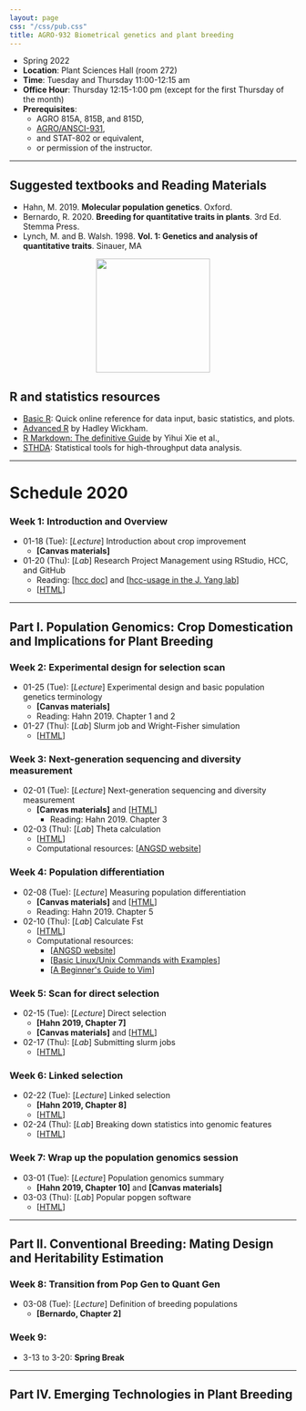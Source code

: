 ```yaml
---
layout: page
css: "/css/pub.css"
title: AGRO-932 Biometrical genetics and plant breeding
---
```



- Spring 2022
- **Location**: Plant Sciences Hall (room 272)
- **Time**: Tuesday and Thursday 11:00-12:15 am
- **Office Hour**: Thursday 12:15-1:00 pm (except for the first Thursday of the month)
- **Prerequisites**:
  - AGRO 815A, 815B, and 815D,
  - [AGRO/ANSCI-931](https://jyanglab.com/AGRO-931/),
  - and	STAT-802 or equivalent,
  - or permission of the instructor.

------------

## Suggested textbooks and Reading Materials

- Hahn, M. 2019. __Molecular population genetics__. Oxford.
- Bernardo, R. 2020. __Breeding for quantitative traits in plants__. 3rd Ed. Stemma Press.
- Lynch, M. and B. Walsh. 1998. __Vol. 1: Genetics and analysis of quantitative traits__. Sinauer, MA  


<p align="center">
  <img src="https://i.imgur.com/tSfGg4c.png" height="200px">
</p>

## R and statistics resources

- [Basic R](https://www.statmethods.net/): Quick online reference for data input, basic statistics, and plots.
- [Advanced R](http://adv-r.had.co.nz/) by Hadley Wickham.
- [R Markdown: The definitive Guide](https://bookdown.org/yihui/rmarkdown/) by Yihui Xie et al.,
- [STHDA](http://www.sthda.com/english/): Statistical tools for high-throughput data analysis.

--------------------

# Schedule 2020

### **Week 1**: Introduction and Overview
- 01-18 (Tue): [_Lecture_] Introduction about crop improvement
  - __[Canvas materials]__
- 01-20 (Thu): [_Lab_] Research Project Management using RStudio, HCC, and GitHub    
  - Reading: [[hcc doc](https://hcc.unl.edu/docs/)] and [[hcc-usage in the J. Yang lab](https://jyanglab.com/2018-09-06-hcc/)]  
  - [[HTML](https://jyanglab.com/slides/2022-agro932/w1lab.html#1)]   

----------------

## Part I. Population Genomics: Crop Domestication and Implications for Plant Breeding

### **Week 2**: Experimental design for selection scan
- 01-25 (Tue): [_Lecture_] Experimental design and basic population genetics terminology
  - __[Canvas materials]__
  - Reading: Hahn 2019. Chapter 1 and 2
- 01-27 (Thu): [_Lab_] Slurm job and  Wright-Fisher simulation
  - [[HTML](https://jyanglab.com/slides/2022-agro932/w2lab.html#1)]

### **Week 3**: Next-generation sequencing and diversity measurement
- 02-01 (Tue): [_Lecture_] Next-generation sequencing and diversity measurement
  - __[Canvas materials]__ and [[HTML](https://jyanglab.com/slides/2022-agro932/w3class_theta.html#1)]
    - Reading: Hahn 2019. Chapter 3
- 02-03 (Thu): [_Lab_] Theta calculation
  - [[HTML](https://jyanglab.com/slides/2022-agro932/w3lab.html#1)]
  - Computational resources: [[ANGSD website](http://www.popgen.dk/angsd/index.php/ANGSD)]

### **Week 4**: Population differentiation
- 02-08 (Tue): [_Lecture_] Measuring population differentiation
  - __[Canvas materials]__ and [[HTML](https://jyanglab.com/slides/2022-agro932/w4class.html#1)]
  -  Reading: Hahn 2019. Chapter 5
- 02-10 (Thu): [_Lab_] Calculate Fst
  - [[HTML](https://jyanglab.com/slides/2022-agro932/w4lab.html#1)]
  - Computational resources:
    - [[ANGSD website](http://www.popgen.dk/angsd/index.php/ANGSD)]
    - [[Basic Linux/Unix Commands with Examples](https://www.guru99.com/must-know-linux-commands.html)]
    - [[A Beginner's Guide to Vim](https://www.linux.com/tutorials/vim-101-beginners-guide-vim/)]

### **Week 5**: Scan for direct selection
- 02-15 (Tue): [_Lecture_] Direct selection
  - __[Hahn 2019, Chapter 7]__
  - __[Canvas materials]__ and [[HTML](https://jyanglab.com/slides/2022-agro932/w5class.html#1)]
- 02-17 (Thu): [_Lab_] Submitting slurm jobs
  - [[HTML](https://jyanglab.com/slides/2022-agro932/w5lab.html#1)]

### **Week 6**: Linked selection
- 02-22 (Tue): [_Lecture_] Linked selection
  - __[Hahn 2019, Chapter 8]__
  - [[HTML](https://jyanglab.com/slides/2022-agro932/w6class.html#1)]
- 02-24 (Thu): [_Lab_] Breaking down statistics into genomic features
  - [[HTML](https://jyanglab.com/slides/2022-agro932/w6lab.html#1)]


<!--

### **Week 5**: Scan for direct selection
- 02-15 (Tue): [_Lecture_] Direct selection
  - __[Hahn 2019, Chapter 7]__
  - __[Canvas materials]__ and [[HTML](https://jyanglab.com/AGRO-932/chapters/a1.1-popgen/c7_direct_sel.html#1)]
- 02-17 (Thu): [_Lab_] Visualize theta Fst results
  - [[HTML](https://jyanglab.com/AGRO-932/chapters/a1.2-lab/w5lab.html#1)]
  - Basic R tutorial: [[Quick-R](https://www.statmethods.net/)] and [[RStudio Cheat Sheets](https://rstudio.com/resources/cheatsheets/)]

### **Week 6**: Linked selection
- 02-22 (Tue): [_Lecture_] Linked selection
  - __[Hahn 2019, Chapter 8]__
  - __[Canvas materials]__ and [[HTML](https://jyanglab.com/AGRO-932/chapters/a1.1-popgen/c8_linked_sel.html#1)]
- 02-24 (Thu): [_Lab_] Breaking down theta statistics into genomic features
  - __[HW1 Due]__
  - [[HTML](https://jyanglab.com/AGRO-932/chapters/a1.2-lab/w6lab.html#1)]

-->

### **Week 7**: Wrap up the population genomics session
- 03-01 (Tue): [_Lecture_] Population genomics summary
  - __[Hahn 2019, Chapter 10]__ and __[Canvas materials]__ 
- 03-03 (Thu): [_Lab_] Popular popgen software
  - [[HTML](https://jyanglab.com/slides/2022-agro932/w7lab.html#1)]


----------

## Part II. Conventional Breeding: Mating Design and Heritability Estimation

### **Week 8**: Transition from Pop Gen to Quant Gen
- 03-08 (Tue): [_Lecture_] Definition of breeding populations
  - __[Bernardo, Chapter 2]__
  
### **Week 9**:
- 3-13 to 3-20: __Spring Break__

<!--

### **Week 7**: Transition from PopGen to QuantGen
- 03-01 (Tue): [_Lecture_] Definition of breeding populations
  - __[Bernardo, Chapter 2]__
  - [[HTML](https://jyanglab.com/AGRO-932/chapters/a2.1-qg/rex1_plant_breeding.html#1)]
- 02-03 (Thu): [_Lab_] Research reporting
  - [[HTML](https://jyanglab.com/AGRO-932/chapters/a2.2-lab/w7lab.html)] and [[R Markdown: The Definitive Guide](https://bookdown.org/yihui/rmarkdown/)]

### **Week 8**: Breeding population means and variances
- 03-08 (Tue): [_Lecture_] Phenotypic and genotypic values
  - __[Bernardo, Chapter 3]__ or [[ARGO-931, Ch.7](https://jyanglab.com/AGRO-931/)]
  - [[HTML](https://jyanglab.com/AGRO-932/chapters/a2.1-qg/rex2_value.html#1)]
- 03-10 (Thu): [_Lecture_] Phenotypic and genetic variances
  - __[Bernardo, Chapter 6]__ or [[ARGO-931, Ch.8 and Ch.9](https://jyanglab.com/AGRO-931/)]
  - [[HTML](https://jyanglab.com/AGRO-932/chapters/a2.1-qg/rex6_variance.html#1)]
  - [__Due date for Mid-term paper__]

### **Week 9**:
- 3-13 to 3-20: __Spring Break__


### **Week 10**: Mating designs and Estimating Genetic Variances
- 03-22 (Tue): [_Lecture_] Mating design
  - __[Bernardo, Chapter 7]__ or __[Lynch and Walsh, Chapter 18]__
  - [[HTML](https://jyanglab.com/AGRO-932/chapters/a2.1-qg/rex7_mating.html#1)]
- 03-24 (Thu): [_Lab_] Genetics variances calculation
  - [[HTML](https://jyanglab.com/AGRO-932/chapters/a2.2-lab/w9lab.html)]

### **Week 10**: Genotype x environment interaction
- 03-22 (Tue): [_Guest Lecture_]
- 03-24 (Thu): [_Guest Lab_]
  - [__Due date for Mid-term paper review__]

----------



---------------------

## Part III. Genome-enabled Breeding and GWAS

<!--
- Note: our course switch to Zoom online course because of the Covid-19 pandemic

### **Week 12**: Best linear unbiased prediction
- 03-31 (Tue): [_Lecture_] BLUP introduction and Matrix operations
  - __[Bernardo, Chapter 10]__ or __[Lynch and Walsh, Chapter 8]__
  - [[HTML](https://jyanglab.com/AGRO-932/chapters/a2.1-qg/rex10_blup.html)]
- 04-02 (Thu): [_Lecture_] BLUP calculation for breeding populations
  - [[HTML](https://jyanglab.com/AGRO-932/chapters/a2.1-qg/rex10_blup2.html)]

### **Week 13**: Genome-enabled selection
- 04-07 (Tue): [_Lecture_] Genomic selection
  - __[Bernardo, Chapter 11]__
  - __[Canvas materials]__ and [[HTML](https://jyanglab.com/AGRO-932/chapters/a2.1-qg/rex11_gs1.html)]
- 04-09 (Thu): [_Lab_] Genomic selection in practice
  - __[Canvas materials]__ and [[HTML](https://jyanglab.com/AGRO-932/chapters/a2.1-qg/rex11_gs2.html)]

### **Week 14**: Association mapping via mixed models
- 04-14 (Tue): [_Lecture_] Genome-wide association study
  - __[Bernardo, Chapter 11]__
  - __[Canvas materials]__ and [[HTML](https://jyanglab.com/AGRO-932/chapters/a2.1-qg/rex11_gwas1.html)]
- 04-16 (Thu): [_Lab1_] GWAS in practice (1)
  - [[Zhao et al., 2011](https://www.nature.com/articles/ncomms1467)] and [[HTML](https://jyanglab.com/AGRO-932/chapters/a2.1-qg/rex11_gwas2.html)]

- 04-21 (Tue): [_Lab2_] GWAS in practice (2)
  - [[Zhao et al., 2011](https://www.nature.com/articles/ncomms1467)] and [[HTML](https://jyanglab.com/AGRO-932/chapters/a2.1-qg/rex11_gwas2.html)]

-->

---------------------

## Part IV. Emerging Technologies in Plant Breeding

<!--
### **Week15**:

- 4-23 (Thu): Summary and emerging technologies
  - [__Due date for final paper and final code__]
  - __[Slides in Canvas]__
  - HW Keys: [[HTML](https://jyanglab.com/AGRO-932/chapters/a2.2-lab/w15_hw_keys.html)]

### **Week16**:
- 4-28 (Tue): [__Final project presentation__]
- 4-30 (Thu): [__Final project presentation__] [__Due date for final code review__]

-->
